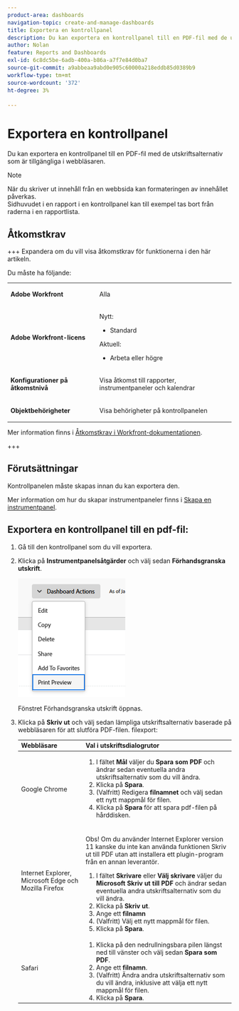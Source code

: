 ```yaml
---
product-area: dashboards
navigation-topic: create-and-manage-dashboards
title: Exportera en kontrollpanel
description: Du kan exportera en kontrollpanel till en PDF-fil med de utskriftsalternativ som är tillgängliga i webbläsaren.
author: Nolan
feature: Reports and Dashboards
exl-id: 6c8dc5be-6adb-400a-b86a-a7f7e84d0ba7
source-git-commit: a9abbeaa9abd0e905c60000a218eddb85d0389b9
workflow-type: tm+mt
source-wordcount: '372'
ht-degree: 3%

---
```


# Exportera en kontrollpanel

<!-- Audited: 1/2025 -->

Du kan exportera en kontrollpanel till en PDF-fil med de utskriftsalternativ som är tillgängliga i webbläsaren.

>[!NOTE]
>
>När du skriver ut innehåll från en webbsida kan formateringen av innehållet påverkas.\
>Sidhuvudet i en rapport i en kontrollpanel kan till exempel tas bort från raderna i en rapportlista.

## Åtkomstkrav

+++ Expandera om du vill visa åtkomstkrav för funktionerna i den här artikeln.

Du måste ha följande:

<table style="table-layout:auto"> 
 <col> 
 <col> 
 <tbody> 
  <tr> 
   <td role="rowheader"><strong>Adobe Workfront</strong></td> 
   <td> <p>Alla</p> </td> 
  </tr> 
  <tr> 
   <td role="rowheader"><strong>Adobe Workfront-licens</strong></td> 
    <td> 
      <p>Nytt:</p>
         <ul>
         <li><p>Standard</p></li>
         </ul>
      <p>Aktuell:</p>
         <ul>
         <li><p>Arbeta eller högre</p></li>
         </ul>
   </td>
  </tr> 
  <tr> 
   <td role="rowheader"><strong>Konfigurationer på åtkomstnivå</strong></td> 
   <td> <p>Visa åtkomst till rapporter, instrumentpaneler och kalendrar</p> </td> 
  </tr> 
  <tr> 
   <td role="rowheader"><strong>Objektbehörigheter</strong></td> 
   <td> <p>Visa behörigheter på kontrollpanelen</p> </td> 
  </tr> 
 </tbody> 
</table>

Mer information finns i [Åtkomstkrav i Workfront-dokumentationen](/help/quicksilver/administration-and-setup/add-users/access-levels-and-object-permissions/access-level-requirements-in-documentation.md).

+++

## Förutsättningar

Kontrollpanelen måste skapas innan du kan exportera den.

Mer information om hur du skapar instrumentpaneler finns i [Skapa en instrumentpanel](../../../reports-and-dashboards/dashboards/creating-and-managing-dashboards/create-dashboard.md).

## Exportera en kontrollpanel till en pdf-fil:

1. Gå till den kontrollpanel som du vill exportera.
1. Klicka på **Instrumentpanelsåtgärder** och välj sedan **Förhandsgranska utskrift**.

   ![](assets/dashboard-actions-print-350x254.png)

   Fönstret Förhandsgranska utskrift öppnas.

1. Klicka på **Skriv ut** och välj sedan lämpliga utskriftsalternativ baserade på webbläsaren för att slutföra PDF-filen. filexport:

   <table style="table-layout:auto"> 
    <col> 
    <col> 
    <thead> 
     <tr> 
      <th>Webbläsare</th> 
      <th>Val i utskriftsdialogrutor</th> 
     </tr> 
    </thead> 
    <tbody> 
     <tr> 
      <td>Google Chrome</td> 
      <td> 
       <ol> 
        <li value="1">I fältet <strong>Mål</strong> väljer du <strong>Spara som PDF</strong> och ändrar sedan eventuella andra utskriftsalternativ som du vill ändra.</li> 
        <li value="2">Klicka på <strong>Spara</strong>.</li> 
        <li value="3">(Valfritt) Redigera <strong>filnamnet</strong> och välj sedan ett nytt mappmål för filen.</li> 
        <li value="4">Klicka på <strong>Spara</strong> för att spara pdf-filen på hårddisken.<br><br></li> 
       </ol> </td> 
     </tr> 
     <tr> 
      <td>Internet Explorer, Microsoft Edge och Mozilla Firefox</td> 
      <td> <p>Obs! Om du använder Internet Explorer version 11 kanske du inte kan använda funktionen Skriv ut till PDF utan att installera ett plugin-program från en annan leverantör.</p> 
       <ol> 
        <li value="1">I fältet <strong>Skrivare</strong> eller <strong>Välj skrivare</strong> väljer du <strong>Microsoft Skriv ut till PDF</strong> och ändrar sedan eventuella andra utskriftsalternativ som du vill ändra.</li> 
        <li value="2">Klicka på <strong>Skriv ut</strong>.</li> 
        <li value="3">Ange ett <strong>filnamn</strong></li> 
        <li value="4">(Valfritt) Välj ett nytt mappmål för filen.</li> 
        <li value="5">Klicka på <strong>Spara</strong>.</li> 
       </ol> </td> 
     </tr> 
     <tr> 
      <td>Safari</td> 
      <td> 
       <ol> 
        <li value="1">Klicka på den nedrullningsbara pilen längst ned till vänster och välj sedan <strong>Spara som PDF</strong>.</li> 
        <li value="2">Ange ett <strong>filnamn</strong>.</li> 
        <li value="3">(Valfritt) Ändra andra utskriftsalternativ som du vill ändra, inklusive att välja ett nytt mappmål för filen.</li> 
        <li value="4">Klicka på <strong>Spara</strong>.</li> 
       </ol> </td> 
     </tr> 
    </tbody> 
   </table>
